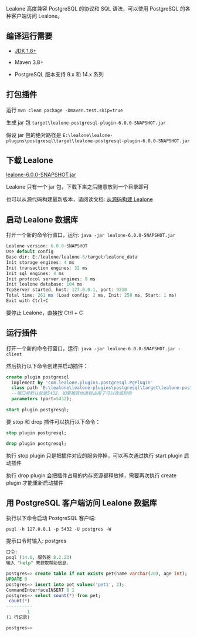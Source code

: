 Lealone 高度兼容 PostgreSQL 的协议和 SQL 语法，可以使用 PostgreSQL 的各种客户端访问 Lealone。


## 编译运行需要

* [JDK 1.8+](https://www.oracle.com/java/technologies/downloads/)

* Maven 3.8+

* PostgreSQL 版本支持 9.x 和 14.x 系列


## 打包插件

运行 `mvn clean package -Dmaven.test.skip=true`

生成 jar 包 `target\lealone-postgresql-plugin-6.0.0-SNAPSHOT.jar`

假设 jar 包的绝对路径是 `E:\lealone\lealone-plugins\postgresql\target\lealone-postgresql-plugin-6.0.0-SNAPSHOT.jar`


## 下载 Lealone

[lealone-6.0.0-SNAPSHOT.jar](https://github.com/lealone/Lealone-Docs/releases/download/lealone-docs-1.0.0/lealone-6.0.0-SNAPSHOT.jar)

Lealone 只有一个 jar 包，下载下来之后随意放到一个目录即可

也可以从源代码构建最新版本，请阅读文档: [从源码构建 Lealone](https://github.com/lealone/Lealone-Docs/blob/master/%E5%BA%94%E7%94%A8%E6%96%87%E6%A1%A3/%E4%BB%8E%E6%BA%90%E7%A0%81%E6%9E%84%E5%BB%BALealone.md)


## 启动 Lealone 数据库

打开一个新的命令行窗口，运行: `java -jar lealone-6.0.0-SNAPSHOT.jar`

```java
Lealone version: 6.0.0-SNAPSHOT
Use default config
Base dir: E:/lealone/lealone-6/target/lealone_data
Init storage engines: 4 ms
Init transaction engines: 32 ms
Init sql engines: 4 ms
Init protocol server engines: 9 ms
Init lealone database: 104 ms
TcpServer started, host: 127.0.0.1, port: 9210
Total time: 261 ms (Load config: 2 ms, Init: 258 ms, Start: 1 ms)
Exit with Ctrl+C
```

要停止 Lealone，直接按 Ctrl + C


## 运行插件

打开一个新的命令行窗口，运行: `java -jar lealone-6.0.0-SNAPSHOT.jar -client`

然后执行以下命令创建并启动插件：

```sql
create plugin postgresql
  implement by 'com.lealone.plugins.postgresql.PgPlugin' 
  class path 'E:\lealone\lealone-plugins\postgresql\target\lealone-postgresql-plugin-6.0.0-SNAPSHOT.jar'
  --端口号默认就是5432，如果被其他进程占用了可以改成别的
  parameters (port=5432);
 
start plugin postgresql;
```

要 stop 和 drop 插件可以执行以下命令：

```sql
stop plugin postgresql;

drop plugin postgresql;
```

执行 stop plugin 只是把插件对应的服务停掉，可以再次通过执行 start plugin 启动插件

执行 drop plugin 会把插件占用的内存资源都释放掉，需要再次执行 create plugin 才能重新启动插件


## 用 PostgreSQL 客户端访问 Lealone 数据库

执行以下命令启动 PostgreSQL 客户端:

`psql -h 127.0.0.1 -p 5432 -U postgres -W`

提示口令时输入: postgres

```sql
口令:
psql (14.0, 服务器 8.2.23)
输入 "help" 来获取帮助信息.

postgres=> create table if not exists pet(name varchar(20), age int);
UPDATE 0
postgres=> insert into pet values('pet1', 2);
CommandInterfaceINSERT 0 1
postgres=> select count(*) from pet;
 count(*)
----------
        1
(1 行记录)

postgres=>
```
